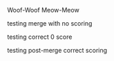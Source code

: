 Woof-Woof
Meow-Meow


testing merge with no scoring


testing correct 0 score

testing post-merge correct scoring



